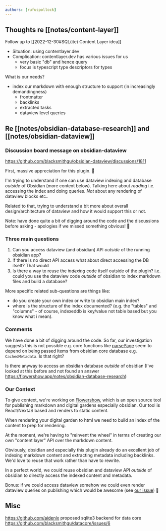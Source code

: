 ```yaml
---
authors: [rufuspollock]
---
```


## Thoughts re [[notes/content-layer]]

Follow up to [[2022-12-30#SQL(ite) Content Layer idea]]

- Situation: using contentlayer.dev
- Complication: contentlayer.dev has various issues for us
  - very basic "db" and hence query
  - focus is typescript type descriptors for types

What is our needs?

- index our markdown with enough structure to support (in increasingly demandingness)
  - frontmatter
  - backlinks
  - extracted tasks
  - dataview level queries

## Re [[notes/obsidian-database-research]] and [[notes/obsidian-dataview]]

### Discussion board message on obsidian-dataview

https://github.com/blacksmithgu/obsidian-dataview/discussions/1811

First, massive appreciation for this plugin. 🙏

I'm trying to understand if one can use dataview indexing and database _outside_ of Obsidian (more context below). Talking here about _reading_ i.e. accessing the index and doing queries. _Not_ about any rendering of dataview blocks etc..

Related to that, trying to understand a bit more about overall design/architecture of dataview and how it would support this or not.

Note: have done quite a bit of digging around the code and the discussions before asking - apologies if we missed something obvious! 🙏

### Three main questions

1. Can you access dataview (and obsidian) API _outside_ of the running obsidian app?
2. If there is no direct API access what about direct accessing the DB itself? That would
3. Is there a way to reuse the _indexing_ code itself outside of the plugin? i.e. could you use the dataview code _outside_ of obsidian to index markdown files and build a database?

More specific related sub-questions are things like:

- do you create your own index or write to obsidian main index?
- where is the structure of the index documented? (e.g. the "tables" and "columns" - of course, indexeddb is key/value not table based but you know what i mean).

### Comments

We have done a bit of digging around the code. So far, our investigation suggests this is not possible e.g. core functions like [parsePage](https://github.com/blacksmithgu/obsidian-dataview/blob/245208aec9f8116ee3af351d52518637dee128d1/src/data-import/markdown-file.ts#L13) seem to depend on being passed items from obsidian core database e.g. `CachedMetadata`. Is that right?

Is there anyway to access an obsidian database _outside_ of obsidian (I've looked at this before and not found an answer https://flowershow.app/notes/obsidian-database-research)

### Our Context

To give context, we're working on [Flowershow](https://flowershow.app), which is an open source tool for publishing markdown and digital gardens especially obsidian. Our tool is React/NextJS based and renders to static content.

When rendering your digital garden to html we need to build an index of the content to prep for rendering.

At the moment, we're having to "reinvent the wheel" in terms of creating our own "content layer" API over the markdown content.

Obviously, obsidian and especially this plugin already do an excellent job of indexing markdown content and extracting metadata including backlinks. We'd love to reuse that work rather than have to rewrite.

In a perfect world, we could reuse obsidian and dataview API _outside_ of obsidian to directly access the indexed content and metadata.

Bonus: if we could access dataview somehow we could even render dataview queries on publishing which would be awesome (see [our issue](https://github.com/flowershow/flowershow/issues/170)) 🚀

## Misc

https://github.com/aidenlx proposed sqlite3 backend for data core https://github.com/blacksmithgu/datacore/issues/6
